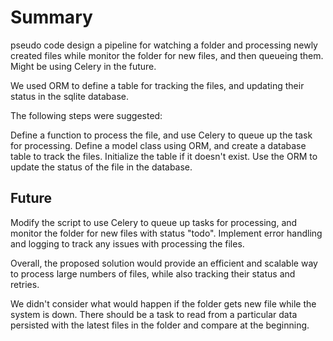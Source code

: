 # Summary

pseudo code design a pipeline for watching a folder and processing newly created files while monitor the folder for new files, and then queueing them. Might be using Celery in the future.

We used ORM to define a table for tracking the files, and updating their status in the sqlite database.

The following steps were suggested:

Define a function to process the file, and use Celery to queue up the task for processing.
Define a model class using ORM, and create a database table to track the files.
Initialize the table if it doesn't exist.
Use the ORM to update the status of the file in the database.

## Future

Modify the script to use Celery to queue up tasks for processing, and monitor the folder for new files with status "todo".
Implement error handling and logging to track any issues with processing the files.

Overall, the proposed solution would provide an efficient and scalable way to process large numbers of files, while also tracking their status and retries.

We didn't consider what would happen if the folder gets new file while the system is down.
There should be a task to read from a particular data persisted with the latest files in the folder and compare at the beginning.

